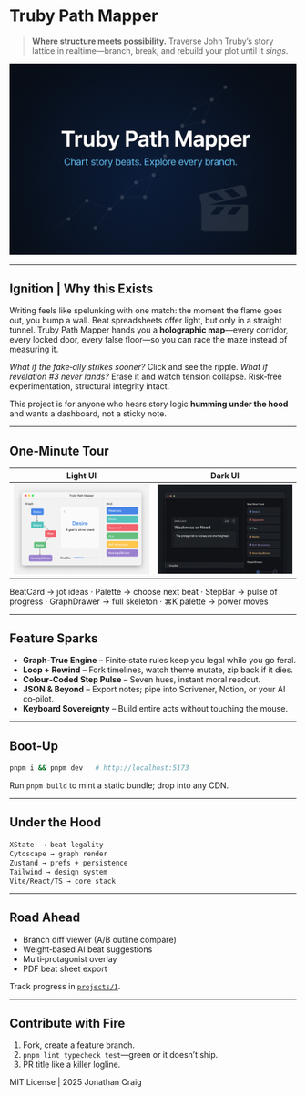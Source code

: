 # Truby Path Mapper

> **Where structure meets possibility.** Traverse John Truby’s story lattice in realtime—branch, break, and rebuild your plot until it *sings*.

![Hero](./public/og-image.png)

---

## Ignition | Why this Exists

Writing feels like spelunking with one match: the moment the flame goes out, you bump a wall.  Beat spreadsheets offer light, but only in a straight tunnel.  Truby Path Mapper hands you a **holographic map**—every corridor, every locked door, every false floor—so you can race the maze instead of measuring it.

*What if the fake‑ally strikes sooner?* Click and see the ripple.  *What if revelation #3 never lands?* Erase it and watch tension collapse.  Risk‑free experimentation, structural integrity intact.

This project is for anyone who hears story logic **humming under the hood** and wants a dashboard, not a sticky note.

---

## One‑Minute Tour

| Light UI                                | Dark UI                               |
|-----------------------------------------|---------------------------------------|
| ![Light](./public/screenshot-light.png) | ![Dark](./public/screenshot-dark.png) |

BeatCard → jot ideas · Palette → choose next beat · StepBar → pulse of progress · GraphDrawer → full skeleton · ⌘K palette → power moves

---

## Feature Sparks

* **Graph‑True Engine** – Finite‑state rules keep you legal while you go feral.
* **Loop + Rewind** – Fork timelines, watch theme mutate, zip back if it dies.
* **Colour‑Coded Step Pulse** – Seven hues, instant moral readout.
* **JSON & Beyond** – Export notes; pipe into Scrivener, Notion, or your AI co‑pilot.
* **Keyboard Sovereignty** – Build entire acts without touching the mouse.

---

## Boot‑Up

```bash
pnpm i && pnpm dev   # http://localhost:5173
```

Run `pnpm build` to mint a static bundle; drop into any CDN.

---

## Under the Hood

```
XState  → beat legality
Cytoscape → graph render
Zustand → prefs + persistence
Tailwind → design system
Vite/React/TS → core stack
```

---

## Road Ahead

- Branch diff viewer (A/B outline compare)
- Weight‑based AI beat suggestions
- Multi‑protagonist overlay
- PDF beat sheet export

Track progress in [`projects/1`](https://github.com/jonathan‑craig/truby-path-mapper/projects/1).

---

## Contribute with Fire

1. Fork, create a feature branch.
2. `pnpm lint typecheck test`—green or it doesn’t ship.
3. PR title like a killer logline.


MIT License | 2025 Jonathan Craig

